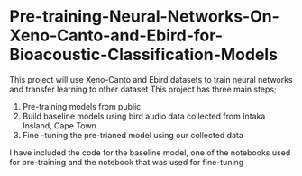 # Pre-training-Neural-Networks-On-Xeno-Canto-and-Ebird-for-Bioacoustic-Classification-Models
This project will use Xeno-Canto and Ebird  datasets to train neural networks and transfer learning to other dataset
This project has three main steps;
1. Pre-training models from public
2. Build baseline models using bird audio data collected from Intaka Insland, Cape Town
3. Fine -tuning the pre-trianed model using our collected data

I have included the code for the baseline model, one of the notebooks used for pre-training and the notebook that was used for fine-tuning
